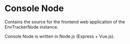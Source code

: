 # Console Node
Contains the source for the frontend web application of the EnvTrackerNode
instance.

Console Node is written in Node.js (Express + Vue.js).
